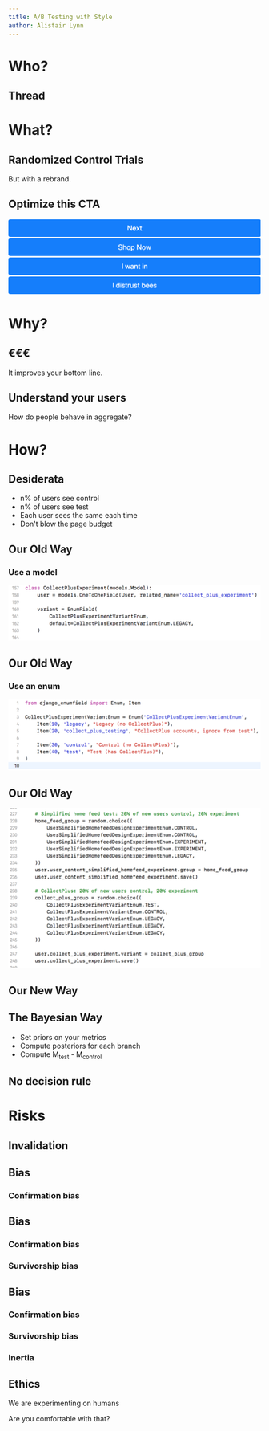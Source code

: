 ```yaml
---
title: A/B Testing with Style
author: Alistair Lynn
---
```


Who?
====

Thread
------

What?
=====

Randomized Control Trials
-------------------------

But with a rebrand.

Optimize this CTA
-----------------

![cta-control][cta-control]
![cta-test1][cta-test1]
![cta-test2][cta-test2]
![cta-test3][cta-test3]

Why?
====

€€€
---

It improves your bottom line.

Understand your users
---------------------

How do people behave in aggregate?

How?
====

Desiderata
----------

* n% of users see control
* n% of users see test
* Each user sees the same each time
* Don't blow the page budget

Our Old Way
-----------

### Use a model

![a-model][test-model]

Our Old Way
-----------

### Use an enum

![an-enum][test-enum]

Our Old Way
-----------

![some-processing][test-process-trials]

Our New Way
-----------

The Bayesian Way
----------------

* Set priors on your metrics
* Compute posteriors for each branch
* Compute M<sub>test</sub> - M<sub>control</sub>

No decision rule
----------------

Risks
=====

Invalidation
------------

Bias
----

### Confirmation bias

Bias
----

### Confirmation bias

### Survivorship bias

Bias
----

### Confirmation bias

### Survivorship bias

### Inertia

Ethics
------

We are experimenting on humans

Are you comfortable with that?

[cta-control]: assets/why/cta_control.png
[cta-test1]: assets/why/cta_test1.png
[cta-test2]: assets/why/cta_test2.png
[cta-test3]: assets/why/cta_test3.png

[test-model]: assets/how/model.png
[test-enum]: assets/how/enum.png
[test-process-trials]: assets/how/process_trials.png
